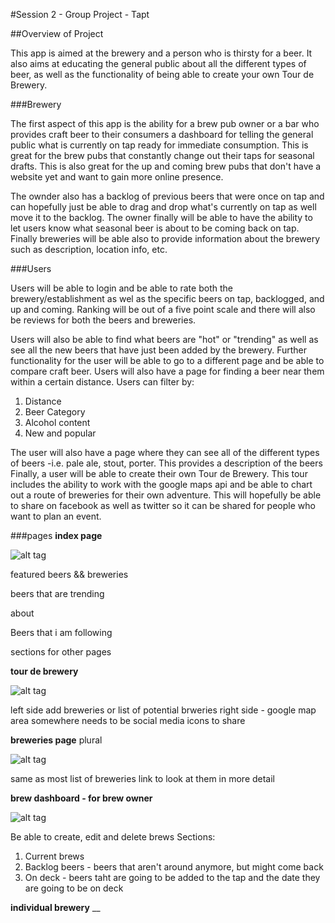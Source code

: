 #Session 2 - Group Project - Tapt

##Overview of Project

This app is aimed at the brewery and a person who is thirsty for a beer.
It also aims at educating the general public about all the different types of beer,
as well as the functionality of being able to create your own Tour de Brewery.

###Brewery

The first aspect of this app is the ability for a brew pub owner or a bar who provides
craft beer to their consumers a dashboard for telling the general public what is currently
on tap ready for immediate consumption.  This is great for the brew pubs that constantly
change out their taps for seasonal drafts.  This is also great for the up and coming brew pubs
that don't have a website yet and want to gain more online presence.  



The ownder also has a backlog of previous beers that were once on tap and can hopefully
just be able to drag and drop what's currently on tap as well move it to the backlog.
The owner finally will be able to have the ability to let users know what seasonal beer
is about to be coming back on tap. Finally breweries will be able also to provide information
about the brewery such as description, location info, etc.

###Users

Users will be able to login and be able to rate both the brewery/establishment as wel as the specific beers on tap, backlogged,
and up and coming.  Ranking will be out of a five point scale and there will also be
reviews for both the beers and breweries.  


Users will also be able to find what beers are "hot" or "trending" as well as see all the new 
beers that have just been added by the brewery.  Further functionality for the user will be able to go to a different
page and be able to compare craft beer.  Users will also have a page for finding a beer near them
within a certain distance.   Users can filter by:

1. Distance
2. Beer Category 
3. Alcohol content
4. New and popular


The user will also have a page where they can see all of the different types
of beers -i.e. pale ale, stout, porter.  This provides a description of the beers
Finally, a user will be able to create their own Tour de Brewery. This tour includes
the ability to work with the google maps api and be able to chart out a route of breweries
for their own adventure. This will hopefully be able to share on facebook as well as twitter
so it can be shared for people who want to plan an event.


###pages
__index page__

![alt tag](https://raw.githubusercontent.com/tbealer/Session2groupProject/images/index.png)


featured beers && breweries

beers that are trending

about

Beers that i am following

sections for other pages

__tour de brewery__

![alt tag](https://raw.githubusercontent.com/tbealer/Session2groupProject/images/tourdebrewery.png)

left side add breweries or list of potential brweries
right side - google map area
somewhere needs to be social media icons to share

__breweries page__ plural

![alt tag](https://raw.githubusercontent.com/tbealer/Session2groupProject/images/breweriesPAge.png)

same as most list of breweries 
link to look at them in more detail

__brew dashboard - for brew owner__

![alt tag](https://raw.githubusercontent.com/tbealer/Session2groupProject/images/brewDashboard.png)

Be able to create, edit and delete brews
Sections:
1. Current brews
2. Backlog beers - beers that aren't around anymore, but might come back
3. On deck  - beers taht are going to be added to the tap and the date they are going to be on deck

__individual brewery__
__

